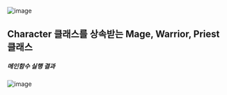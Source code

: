 
![image](https://user-images.githubusercontent.com/51879052/188180575-9170c5aa-dcec-428e-afdd-9798ea8f396e.png)

Character 클래스를 상속받는 Mage, Warrior, Priest 클래스
-----------------------
##### 메인함수 실행 결과

![image](https://user-images.githubusercontent.com/51879052/188178803-a6b56132-97f5-48e4-94d8-45628ac665bd.png)
